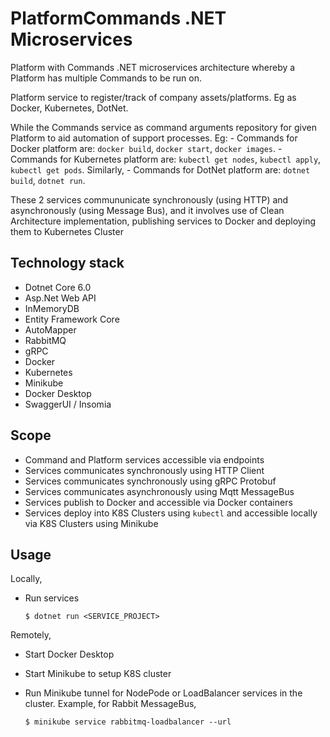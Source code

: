 # PlatformCommands .NET Microservices

Platform with Commands .NET microservices architecture whereby a Platform has multiple Commands to be run on.

Platform service to register/track of company assets/platforms. Eg as Docker, Kubernetes, DotNet.

While the Commands service as command arguments repository for given Platform to aid automation of support processes.
Eg: - Commands for Docker platform are: `docker build`, `docker start`, `docker images`. - Commands for Kubernetes platform are: `kubectl get nodes`, `kubectl apply`, `kubectl get pods`. Similarly, - Commands for DotNet platform are: `dotnet build`, `dotnet run`.

These 2 services commununicate synchronously (using HTTP) and asynchronously (using Message Bus), and it involves use of Clean Architecture implementation, publishing services to Docker and deploying them to Kubernetes Cluster

## Technology stack

- Dotnet Core 6.0
- Asp.Net Web API
- InMemoryDB
- Entity Framework Core
- AutoMapper
- RabbitMQ
- gRPC
- Docker
- Kubernetes
- Minikube
- Docker Desktop
- SwaggerUI / Insomia

## Scope

- Command and Platform services accessible via endpoints
- Services communicates synchronously using HTTP Client
- Services communicates synchronously using gRPC Protobuf
- Services communicates asynchronously using Mqtt MessageBus
- Services publish to Docker and accessible via Docker containers
- Services deploy into K8S Clusters using `kubectl` and accessible locally via K8S Clusters using Minikube

## Usage
Locally,
- Run services
    
    `$ dotnet run <SERVICE_PROJECT>`

Remotely,
- Start Docker Desktop
- Start Minikube to setup K8S cluster
- Run Minikube tunnel for NodePode or LoadBalancer services in the cluster. Example, for Rabbit MessageBus, 
    
    `$ minikube service rabbitmq-loadbalancer --url`

